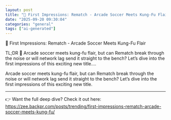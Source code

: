 ```yaml
---
layout: post
title: "🚀 First Impressions: Rematch - Arcade Soccer Meets Kung-Fu Flair"
date: "2025-09-20 09:30:04"
categories: "general"
tags: ["ai-generated"]
---
```


🚀 First Impressions: Rematch - Arcade Soccer Meets Kung-Fu Flair

TL;DR 🚀
Arcade soccer meets kung-fu flair, but can Rematch break through the noise or will network lag send it straight to the bench? Let’s dive into the first impressions of this exciting new title....

Arcade soccer meets kung-fu flair, but can Rematch break through the noise or will network lag send it straight to the bench? Let’s dive into the first impressions of this exciting new title.

---

👉 Want the full deep dive? Check it out here:  
https://zee.backpr.com/posts/trending/first-impressions-rematch-arcade-soccer-meets-kung-fu/

